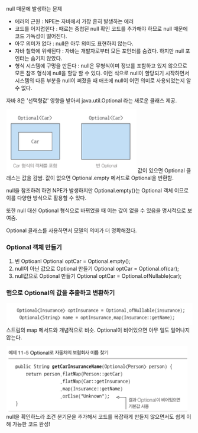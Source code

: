 null 때문에 발생하는 문제
- 에러의 근원 : NPE는 자바에서 가장 흔히 발생하는 에러
- 코드를 어지럽힌다 : 때로는 중첩된 null 확인 코드를 추가해야 하므로 null 때문에 코드 가독성이 떨어진다.
- 아무 의미가 없다 : null은 아무 의미도 표현하지 않는다.
- 자바 철학에 위배된다 : 자바는 개발자로부터 모든 포인터를 숨겼다. 하지만 null 포인터는 숨기지 않았다.
- 형식 시스템에 구멍을 만든다 : null은 무형식이며 정보를 포함하고 있지 않으므로 모든 참조 형식에 null을 할당 할 수 있다. 이런 식으로 null이 할당되기 시작하면서 시스템의 다른 부분을 null이 퍼졌을 때 애초에 null이 어떤 의미로 사용되었는지 알 수 없다.

자바 8은 '선택형값' 영향을 받아서 java.util.Optional<T> 라는 새로운 클래스 제공.

![img.png](img.png)
값이 있으면 Optional 클래스는 값을 감쌈.
값이 없으면 Optional.empty 메서드로 Optional을 반환함.

null을 참조하려 하면 NPE가 발생하지만 Optional.empty()는 Optional 객체 이므로 이를 다양한 방식으로 활용할 수 있다.

또한 null 대신 Optional<Car> 형식으로 바뀌었을 때 이는 값이 없을 수 있음을 명시적으로 보여줌.

Optional 클래스를 사용하면서 모델의 의미가 더 명확해졌다.

### Optional 객체 만들기
1. 빈 Optioanl
    Optional<Car> optCar = Optional.empty();
2. null이 아닌 값으로 Optional 만들기
    Optional<Car> optCar = Optional.of(car);
3. null값으로 Optional 만들기
    Optional<Car> optCar = Optional.ofNullable(car);

### 맵으로 Optional의 값을 추출하고 변환하기
![img_1.png](img_1.png)
스트림의 map 메서드와 개념적으로 비슷.
Optional이 비어있으면 아무 일도 일어나지 않는다.

![img_2.png](img_2.png)
null을 확인하느라 조건 분기문을 추가해서 코드를 복잡하게 만들지 않으면서도 쉽게 이해 가능한 코드 완성!

